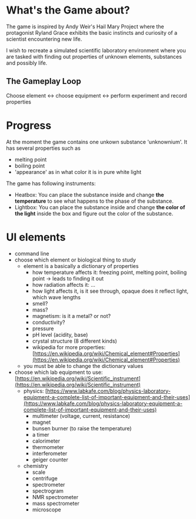 # What's the Game about?

The game is inspired by Andy Weir's Hail Mary Project where the protagonist Ryland Grace exhibits the basic instincts and curiosity of a scientist encountering new life.

I wish to recreate a simulated scientific laboratory environment where you are tasked with finding out properties of unknown elements, substances and possibly life.

## The Gameplay Loop

Choose element ↔ choose equipment ↔ perform experiment and record properties

# Progress

At the moment the game contains one unkown substance 'unknownium'. It has several properties such as 
- melting point
- boiling point
- 'appearance' as in what color it is in pure white light

The game has following instruments:
- Heatbox: You can place the substance inside and change **the temperature** to see what happens to the phase of the substance.
- Lightbox: You can place the substance inside and change **the color of the light** inside the box and figure out the color of the substance.

# UI elements

- command line
- choose which element or biological thing to study
    - element is a basically a dictionary of properties
        - how temperature affects it: freezing point, melting point, boiling point → leads to finding it out
        - how radiation affects it: ...
        - how light affects it, is it see through, opaque does it reflect light, which wave lengths
        - smell?
        - mass?
        - magnetism: is it a metal? or not?
        - conductivity?
        - pressure
        - pH level (acidity, base)
        - crystal structure (8 different kinds)
        - wikipedia for more properties: [https://en.wikipedia.org/wiki/Chemical_element#Properties](https://en.wikipedia.org/wiki/Chemical_element#Properties)
    - you must be able to change the dictionary values
- choose which lab equipment to use: [https://en.wikipedia.org/wiki/Scientific_instrument](https://en.wikipedia.org/wiki/Scientific_instrument)
    - physics: [https://www.labkafe.com/blog/physics-laboratory-equipment-a-complete-list-of-important-equipment-and-their-uses](https://www.labkafe.com/blog/physics-laboratory-equipment-a-complete-list-of-important-equipment-and-their-uses)
        - multimeter (voltage, current, resistance)
        - magnet
        - bunsen burner (to raise the temperature)
        - a timer
        - calorimeter
        - thermometer
        - interferometer
        - geiger counter
    - chemistry
        - scale
        - centrifuge
        - spectrometer
        - spectrogram
        - NMR spectrometer
        - mass spectrometer
        - microscope

